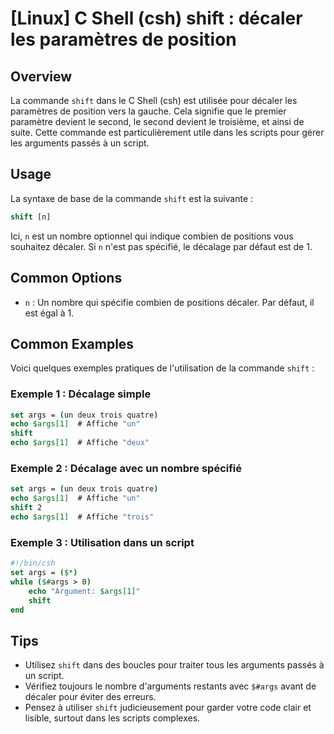 # [Linux] C Shell (csh) shift : décaler les paramètres de position

## Overview
La commande `shift` dans le C Shell (csh) est utilisée pour décaler les paramètres de position vers la gauche. Cela signifie que le premier paramètre devient le second, le second devient le troisième, et ainsi de suite. Cette commande est particulièrement utile dans les scripts pour gérer les arguments passés à un script.

## Usage
La syntaxe de base de la commande `shift` est la suivante :

```csh
shift [n]
```

Ici, `n` est un nombre optionnel qui indique combien de positions vous souhaitez décaler. Si `n` n'est pas spécifié, le décalage par défaut est de 1.

## Common Options
- `n` : Un nombre qui spécifie combien de positions décaler. Par défaut, il est égal à 1.

## Common Examples
Voici quelques exemples pratiques de l'utilisation de la commande `shift` :

### Exemple 1 : Décalage simple
```csh
set args = (un deux trois quatre)
echo $args[1]  # Affiche "un"
shift
echo $args[1]  # Affiche "deux"
```

### Exemple 2 : Décalage avec un nombre spécifié
```csh
set args = (un deux trois quatre)
echo $args[1]  # Affiche "un"
shift 2
echo $args[1]  # Affiche "trois"
```

### Exemple 3 : Utilisation dans un script
```csh
#!/bin/csh
set args = ($*)
while ($#args > 0)
    echo "Argument: $args[1]"
    shift
end
```

## Tips
- Utilisez `shift` dans des boucles pour traiter tous les arguments passés à un script.
- Vérifiez toujours le nombre d'arguments restants avec `$#args` avant de décaler pour éviter des erreurs.
- Pensez à utiliser `shift` judicieusement pour garder votre code clair et lisible, surtout dans les scripts complexes.